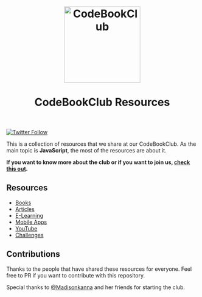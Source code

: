 <h1 align="center">
	<a href="https://github.com/sneyderdev/codebookclub-resources"><img src="https://imgur.com/cOeFGID.png" alt="CodeBookClub" width="200" target="_blank"></a>
	<br>
	<br>
	CodeBookClub Resources
	<br>
	<br>
</h1>

[![Twitter Follow](https://img.shields.io/twitter/follow/codebookclub?logo=twitter&style=for-the-badge)](https://twitter.com/codebookclub)

This is a collection of resources that we share at our CodeBookClub. As the main topic is **JavaScript**, the most of the resources are about it.

**If you want to know more about the club or if you want to join us, [check this out](https://www.freecodecamp.org/news/join-the-code-book-club/).**

## Resources
- [Books](https://github.com/sneyderdev/codebookclub-resources/blob/master/books/README.md "Books")
- [Articles](https://github.com/sneyderdev/codebookclub-resources/blob/master/articles/README.md "Articles")
- [E-Learning](https://github.com/sneyderdev/codebookclub-resources/blob/master/e-learning/README.md "E-Learning")
- [Mobile Apps](https://github.com/sneyderdev/codebookclub-resources/blob/master/mobile-apps/README.md "Mobile Apps")
- [YouTube](https://github.com/sneyderdev/codebookclub-resources/blob/master/youtube/README.md "YouTube")
- [Challenges](https://github.com/sneyderdev/codebookclub-resources/blob/master/challenges/README.md "Challenges")

## Contributions
Thanks to the people that have shared these resources for everyone. Feel free to PR if you want to contribute with this repository.

Special thanks to [@Madisonkanna](https://twitter.com/Madisonkanna) and her friends for starting the club.
